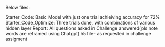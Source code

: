 Below files:

Starter_Code: Basic Model with just one trial achieiving accuracy for 72%
Starter_Code_Optimize: Three trials done, with combinations of various hidden layer
Report: All questions asked in Challenge answered(pls note words are reframed using Chatgpt)
h5 file- as requested in challenge assigment
